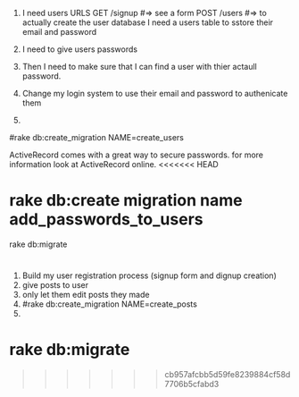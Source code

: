 1. I need users 
  URLS 
    GET /signup #=> see a form 
    POST /users #=> to actually create the user 
  database 
    I need a users table to sstore their email and password

2. I need to give users passwords 
3. Then I need to make sure that I can find a user with thier actaull password. 
4. Change my login system to use their email and password to authenicate them
5. 
#rake db:create_migration NAME=create_users


ActiveRecord comes with a great way to secure passwords.
for more information look at ActiveRecord online.
<<<<<<< HEAD

# rake db:create migration name add_passwords_to_users
rake db:migrate
#

1. Build my user registration process (signup form and dignup creation)
2. give posts to user 
3. only let them edit posts they made 
4. #rake db:create_migration NAME=create_posts
5. 
rake db:migrate
=======
>>>>>>> cb957afcbb5d59fe8239884cf58d7706b5cfabd3
